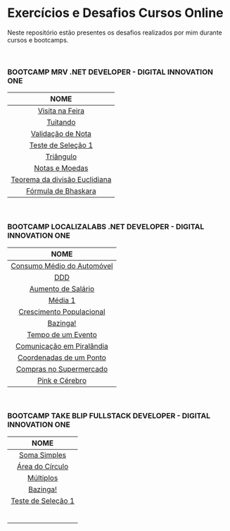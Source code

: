 # Exercícios e Desafios Cursos Online

Neste repositório estão presentes os desafios realizados por mim durante cursos e bootcamps.

<br/>

### BOOTCAMP MRV .NET DEVELOPER - DIGITAL INNOVATION ONE

|                             NOME                             |
| :----------------------------------------------------------: |
|              [Visita na Feira](./VisitaNaFeira)              |
|                    [Tuitando](./Tuitando)                    |
|            [Validação de Nota](./ValidacaoDeNota)            |
|           [Teste de Seleção 1](./TesteDeSelecao1)            |
|                   [Triângulo](./Triangulo)                   |
|               [Notas e Moedas](./NotasEMoedas)               |
| [Teorema da divisão Euclidiana](./TeoremaDaDivisaoEuclidiana) |
|          [Fórmula de Bhaskara](./FormulaDeBhaskara)          |

<br/>

### BOOTCAMP LOCALIZALABS .NET DEVELOPER - DIGITAL INNOVATION ONE

|                          NOME                           |
| :-----------------------------------------------------: |
| [Consumo Médio do Automóvel](./ConsumoMedioDoAutomovel) |
|                      [DDD](./DDD)                       |
|        [Aumento de Salário](./AumentoDeSalario)         |
|                   [Média 1](./Media1)                   |
|  [Crescimento Populacional](./CrescimentoPopulacional)  |
|                  [Bazinga!](./Bazinga)                  |
|         [Tempo de um Evento](./TempoDeUmEvento)         |
| [Comunicação em Piralândia](./ComunicacaoEmPiralandia)  |
|    [Coordenadas de um Ponto](./CoordenadasDeUmPonto)    |
|   [Compras no Supermercado](./ComprasNoSupermercado)    |
|            [Pink e Cérebro](./PinkECerebro)             |

<br/>

### BOOTCAMP TAKE BLIP FULLSTACK DEVELOPER - DIGITAL INNOVATION ONE

|                  NOME                   |
| :-------------------------------------: |
|      [Soma Simples](./SomaSimples)      |
|   [Área do Círculo](./AreaDoCirculo)    |
|        [Múltiplos](./Multiplos)         |
|          [Bazinga!](./Bazinga)          |
| [Teste de Seleção 1](./TesteDeSelecao1) |
|                                         |
|                                         |
|                                         |
|                                         |
|                                         |
|                                         |
